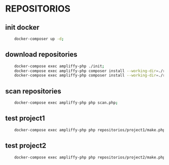 # REPOSITORIOS

## init docker
```bash
	docker-composer up -d;
```
## download repositories
```bash
	docker-compose exec ampliffy-php ./init;
	docker-compose exec ampliffy-php composer install --working-dir=./repositorios/project1;
	docker-compose exec ampliffy-php composer install --working-dir=./repositorios/project2;
```
## scan repositories
```bash
	docker-compose exec ampliffy-php php scan.php;
```
## test project1
```bash
	docker-compose exec ampliffy-php php repositorios/project1/make.php;
```
## test project2
```bash
	docker-compose exec ampliffy-php php repositorios/project2/make.php;
```